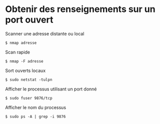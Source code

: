 # Obtenir des renseignements sur un port ouvert

Scanner une adresse distante ou local
    
    $ nmap adresse

Scan rapide
    
    $ nmap -F adresse

Sort ouverts locaux
    
    $ sudo netstat -tulpn

Afficher le processus utilisant un port donné
    
    $ sudo fuser 9876/tcp

Afficher le nom du processus
    
    $ sudo ps -A | grep -i 9876

